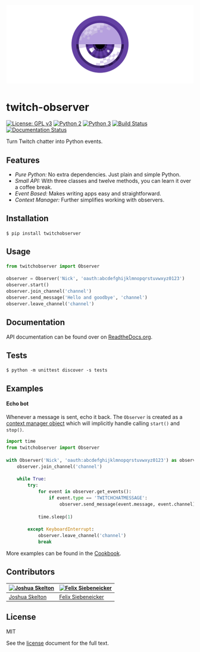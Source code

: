 # [![twitch-observer](.media/header.png)](https://github.com/JoshuaSkelly/twitch-observer)

# twitch-observer

[![License: GPL v3](https://img.shields.io/badge/license-MIT-blue.svg)](./LICENSE) [![Python 2](https://img.shields.io/badge/python-2-blue.svg)](https://www.python.org/) [![Python 3](https://img.shields.io/badge/python-3-blue.svg)](https://www.python.org/) [![Build Status](https://travis-ci.org/JoshuaSkelly/twitch-observer.svg?branch=master)](https://travis-ci.org/JoshuaSkelly/twitch-observer) [![Documentation Status](https://readthedocs.org/projects/twitch-observer/badge/?version=latest)](http://twitch-observer.readthedocs.io/en/latest/?badge=latest)

Turn Twitch chatter into Python events.

## Features

- *Pure Python:* No extra dependencies. Just plain and simple Python.
- *Small API:* With three classes and twelve methods, you can learn it over a coffee break.
- *Event Based:* Makes writing apps easy and straightforward.
- *Context Manager:* Further simplifies working with observers.

## Installation

```$ pip install twitchobserver```

## Usage

```python
from twitchobserver import Observer

observer = Observer('Nick', 'oauth:abcdefghijklmnopqrstuvwxyz0123')
observer.start()
observer.join_channel('channel')
observer.send_message('Hello and goodbye', 'channel')
observer.leave_channel('channel')
```

## Documentation

API documentation can be found over on [ReadtheDocs.org](http://twitch-observer.readthedocs.io/en/latest).

## Tests

```$ python -m unittest discover -s tests```

## Examples

#### Echo bot

Whenever a message is sent, echo it back. The ```Observer``` is created as a [context manager object](https://docs.python.org/3/reference/datamodel.html#context-managers) which will implicitly handle calling ```start()``` and ```stop()```.

```python
import time
from twitchobserver import Observer

with Observer('Nick', 'oauth:abcdefghijklmnopqrstuvwxyz0123') as observer:
    observer.join_channel('channel')

    while True:
        try:
            for event in observer.get_events():
                if event.type == 'TWITCHCHATMESSAGE':
                    observer.send_message(event.message, event.channel)

            time.sleep(1)

        except KeyboardInterrupt:
            observer.leave_channel('channel')
            break
```

More examples can be found in the [Cookbook](https://github.com/JoshuaSkelly/twitch-observer/wiki/Cookbook).

## Contributors

[![Joshua Skelton](https://avatars.githubusercontent.com/u/372642?s=130)](http://github.com/joshuaskelly) | [![Felix Siebeneicker](https://avatars0.githubusercontent.com/u/13063023?s=130)](https://github.com/pythooonuser)
---|---
[Joshua Skelton](http://github.com/joshuaskelly) | [Felix Siebeneicker](https://github.com/pythooonuser)

## License
MIT

See the [license](./LICENSE) document for the full text.

